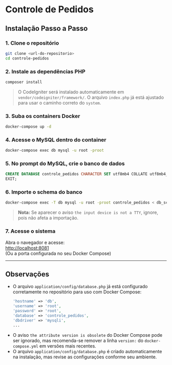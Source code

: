 # Controle de Pedidos

## Instalação Passo a Passo

### 1. Clone o repositório

```sh
git clone <url-do-repositorio>
cd controle-pedidos
```

### 2. Instale as dependências PHP

```sh
composer install
```

> O CodeIgniter será instalado automaticamente em `vendor/codeigniter/framework/`.
> O arquivo `index.php` já está ajustado para usar o caminho correto do `system`.

### 3. Suba os containers Docker

```sh
docker-compose up -d
```

### 4. Acesse o MySQL dentro do container

```sh
docker-compose exec db mysql -u root -proot
```

### 5. No prompt do MySQL, crie o banco de dados

```sql
CREATE DATABASE controle_pedidos CHARACTER SET utf8mb4 COLLATE utf8mb4_unicode_ci;
EXIT;
```

### 6. Importe o schema do banco

```sh
docker-compose exec -T db mysql -u root -proot controle_pedidos < db_schema.sql
```

> **Nota:** Se aparecer o aviso `the input device is not a TTY`, ignore, pois não afeta a importação.

### 7. Acesse o sistema

Abra o navegador e acesse:  
[http://localhost:8081](http://localhost:8081)  
(Ou a porta configurada no seu Docker Compose)

---

## Observações

- O arquivo `application/config/database.php` já está configurado corretamente no repositório para uso com Docker Compose:
  ```php
  'hostname' => 'db',
  'username' => 'root',
  'password' => 'root',
  'database' => 'controle_pedidos',
  'dbdriver' => 'mysqli',
  ...
  ```
- O aviso `the attribute version is obsolete` do Docker Compose pode ser ignorado, mas recomenda-se remover a linha `version:` do `docker-compose.yml` em versões mais recentes.
- O arquivo `application/config/database.php` é criado automaticamente na instalação, mas revise as configurações conforme seu ambiente.
